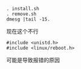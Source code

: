
```
. install.sh
. remove.sh
dmesg |tail -15.
```
现在这个不行
```
#include <unistd.h>
#include <linux/reboot.h>
```
可能是导致报错的原因